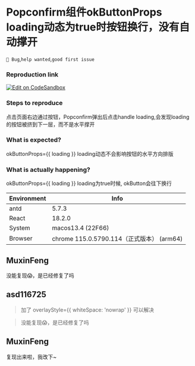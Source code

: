 # Popconfirm组件okButtonProps loading动态为true时按钮换行，没有自动撑开

`🐛 Bug`,`help wanted`,`good first issue`

### Reproduction link

[![Edit on CodeSandbox](https://codesandbox.io/static/img/play-codesandbox.svg)](https://codesandbox.io/s/antd-reproduction-template-forked-9q34mw?file=/index.js)

### Steps to reproduce

点击页面右边通过按钮，Popconfirm弹出后点击handle loading,会发现loading的按钮被挤到下一层，而不是水平撑开

### What is expected?

okButtonProps={{ loading }} loading动态不会影响按钮的水平方向排版

### What is actually happening?

okButtonProps={{ loading }} loading为true时候, okButton会往下换行

| Environment | Info                                      |
| ----------- | ----------------------------------------- |
| antd        | 5.7.3                                     |
| React       | 18.2.0                                    |
| System      | macos13.4 (22F66)                         |
| Browser     | chrome 115.0.5790.114（正式版本） (arm64) |

<!-- generated by ant-design-issue-helper. DO NOT REMOVE -->

## MuxinFeng

没能复现😱，是已经修复了吗

## asd116725

> 加了 overlayStyle={{ whiteSpace: 'nowrap' }} 可以解决

> 没能复现😱，是已经修复了吗

## MuxinFeng

复现出来啦，我改下~
